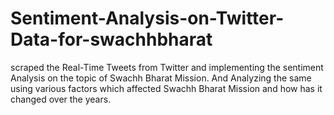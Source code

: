 # Sentiment-Analysis-on-Twitter-Data-for-swachhbharat
scraped the Real-Time Tweets from Twitter and implementing the sentiment Analysis on the topic of Swachh Bharat Mission. And Analyzing the same using various factors which affected Swachh Bharat Mission and how has it changed over the years.
